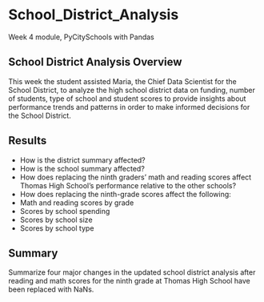 # School_District_Analysis
Week 4 module, PyCitySchools with Pandas

## School District Analysis Overview
This week the student assisted Maria, the Chief Data Scientist for the School District, to analyze the high school district data on funding, number of students, type of school and student scores to provide insights about performance trends and patterns in order to make informed decisions for the School District.

## Results
* How is the district summary affected?
* How is the school summary affected?
* How does replacing the ninth graders’ math and reading scores affect Thomas High School’s performance relative to the other schools?
* How does replacing the ninth-grade scores affect the following:
* Math and reading scores by grade
* Scores by school spending
* Scores by school size
* Scores by school type

## Summary
Summarize four major changes in the updated school district analysis after reading and math scores for the ninth grade at Thomas High School have been replaced with NaNs.
